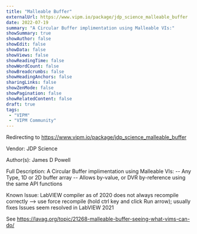 ```yaml
---
title: "Malleable Buffer"
externalUrl: https://www.vipm.io/package/jdp_science_malleable_buffer
date: 2022-07-19
summary: "A Circular Buffer implimentation using Malleable VIs:"
showSummary: true
showAuthor: false
showEdit: false
showData: false
showViews: false
showReadingTime: false
showWordCount: false
showBreadcrumbs: false
showHeadingAnchors: false
sharingLinks: false
showZenMode: false
showPagination: false
showRelatedContent: false
draft: true
tags:
 - "VIPM"
 - "VIPM Community"
---
```


Redirecting to https://www.vipm.io/package/jdp_science_malleable_buffer

Vendor: JDP Science

Author(s): James D Powell
 
Full Description:
A Circular Buffer implimentation using Malleable VIs:
-- Any Type, 1D or 2D buffer array
-- Allows by-value, or DVR by-reference using the same API functions

Known Issue: LabVIEW compiler as of 2020 does not always recompile correctly
     --> use force recompile (hold ctrl key and click Run arrow); usually fixes
Issues seem resolved in LabVIEW 2021

See https://lavag.org/topic/21268-malleable-buffer-seeing-what-vims-can-do/